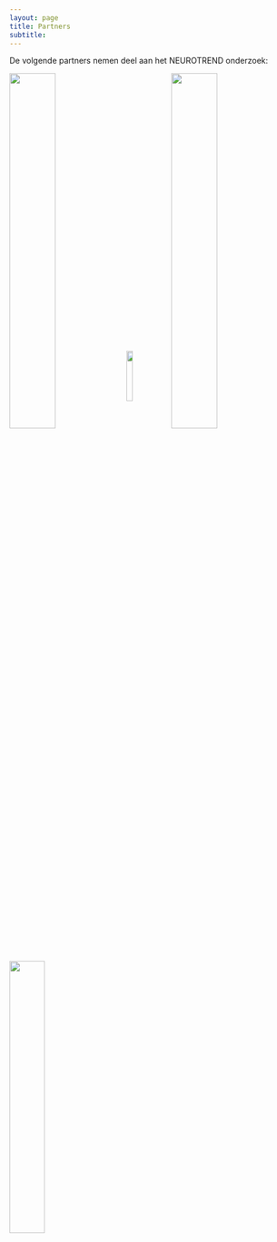 ```yaml
---
layout: page
title: Partners
subtitle:
---
```


<div align = "justify"> 
<p>
De volgende partners nemen deel aan het NEUROTREND onderzoek:
<br>
</p>
</div>


<img src="{{ 'img/tuelogo.png' | relative_url }}" align="center" style="width:40%" />
<img src="{{ 'img/philipslogo.png' | relative_url }}" align="center" style="width:15%" />
<img src="{{ 'img/kempenhaeghelogo.png' | relative_url }}" align="center" style="width:40%" />
<img src="{{ 'img/eindhovenenginelogo.png' | relative_url }}" align="center" style="width:35%"/>
